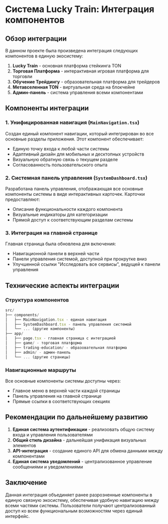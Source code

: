 # Система Lucky Train: Интеграция компонентов

## Обзор интеграции

В данном проекте была произведена интеграция следующих компонентов в единую экосистему:

1. **Lucky Train** - основная платформа стейкинга TON
2. **Торговая Платформа** - интерактивная игровая платформа для торговли
3. **Обучение Трейдингу** - образовательная платформа для трейдеров
4. **Метавселенная TON** - виртуальная среда на блокчейне
5. **Админ-панель** - система управления всеми компонентами

## Компоненты интеграции

### 1. Унифицированная навигация (`MainNavigation.tsx`)
Создан единый компонент навигации, который интегрирован во все основные разделы приложения. Этот компонент обеспечивает:
- Единую точку входа к любой части системы
- Адаптивный дизайн для мобильных и десктопных устройств
- Визуальную обратную связь о текущем разделе
- Согласованность пользовательского опыта

### 2. Системная панель управления (`SystemDashboard.tsx`)
Разработана панель управления, отображающая все основные компоненты системы в виде интерактивных карточек. Карточки предоставляют:
- Описание функциональности каждого компонента
- Визуальные индикаторы для категоризации
- Прямой доступ к соответствующим разделам системы

### 3. Интеграция на главной странице
Главная страница была обновлена для включения:
- Навигационной панели в верхней части
- Панели управления системой, доступной при прокрутке вниз
- Улучшенной ссылки "Исследовать все сервисы", ведущей к панели управления

## Технические аспекты интеграции

### Структура компонентов
```javascript
src/
├── components/
│   ├── MainNavigation.tsx - единая навигация
│   ├── SystemDashboard.tsx - панель управления системой
│   └── ... (другие компоненты)
├── app/
│   ├── page.tsx - главная страница с интеграцией
│   ├── game/ - торговая платформа
│   ├── trading-education/ - образовательная платформа
│   ├── admin/ - админ-панель
│   └── ... (другие страницы)
```

### Навигационные маршруты
Все основные компоненты системы доступны через:
- Главное меню в верхней части каждой страницы
- Панель управления на главной странице
- Прямые ссылки в соответствующих секциях

## Рекомендации по дальнейшему развитию
1. **Единая система аутентификации** - реализовать общую систему входа и управления пользователями
2. **Общий стиль дизайна** - дальнейшая унификация визуальных элементов
3. **API-интеграция** - создание единого API для обмена данными между компонентами
4. **Единая система уведомлений** - централизованное управление сообщениями и уведомлениями

## Заключение
Данная интеграция объединяет ранее разрозненные компоненты в единую связную экосистему, обеспечивая удобную навигацию между всеми частями системы. Пользователи получают централизованный доступ ко всем функциональным возможностям через единый интерфейс.
